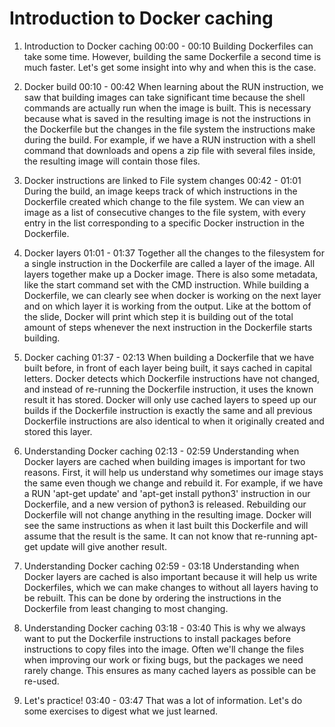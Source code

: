 # Introduction to Docker caching

1. Introduction to Docker caching
00:00 - 00:10
Building Dockerfiles can take some time. However, building the same Dockerfile a second time is much faster. Let's get some insight into why and when this is the case.

2. Docker build
00:10 - 00:42
When learning about the RUN instruction, we saw that building images can take significant time because the shell commands are actually run when the image is built. This is necessary because what is saved in the resulting image is not the instructions in the Dockerfile but the changes in the file system the instructions make during the build. For example, if we have a RUN instruction with a shell command that downloads and opens a zip file with several files inside, the resulting image will contain those files.

3. Docker instructions are linked to File system changes
00:42 - 01:01
During the build, an image keeps track of which instructions in the Dockerfile created which change to the file system. We can view an image as a list of consecutive changes to the file system, with every entry in the list corresponding to a specific Docker instruction in the Dockerfile.

4. Docker layers
01:01 - 01:37
Together all the changes to the filesystem for a single instruction in the Dockerfile are called a layer of the image. All layers together make up a Docker image. There is also some metadata, like the start command set with the CMD instruction. While building a Dockerfile, we can clearly see when docker is working on the next layer and on which layer it is working from the output. Like at the bottom of the slide, Docker will print which step it is building out of the total amount of steps whenever the next instruction in the Dockerfile starts building.

5. Docker caching
01:37 - 02:13
When building a Dockerfile that we have built before, in front of each layer being built, it says cached in capital letters. Docker detects which Dockerfile instructions have not changed, and instead of re-running the Dockerfile instruction, it uses the known result it has stored. Docker will only use cached layers to speed up our builds if the Dockerfile instruction is exactly the same and all previous Dockerfile instructions are also identical to when it originally created and stored this layer.

6. Understanding Docker caching
02:13 - 02:59
Understanding when Docker layers are cached when building images is important for two reasons. First, it will help us understand why sometimes our image stays the same even though we change and rebuild it. For example, if we have a RUN 'apt-get update' and 'apt-get install python3' instruction in our Dockerfile, and a new version of python3 is released. Rebuilding our Dockerfile will not change anything in the resulting image. Docker will see the same instructions as when it last built this Dockerfile and will assume that the result is the same. It can not know that re-running apt-get update will give another result.

7. Understanding Docker caching
02:59 - 03:18
Understanding when Docker layers are cached is also important because it will help us write Dockerfiles, which we can make changes to without all layers having to be rebuilt. This can be done by ordering the instructions in the Dockerfile from least changing to most changing.

8. Understanding Docker caching
03:18 - 03:40
This is why we always want to put the Dockerfile instructions to install packages before instructions to copy files into the image. Often we'll change the files when improving our work or fixing bugs, but the packages we need rarely change. This ensures as many cached layers as possible can be re-used.

9. Let's practice!
03:40 - 03:47
That was a lot of information. Let's do some exercises to digest what we just learned.
